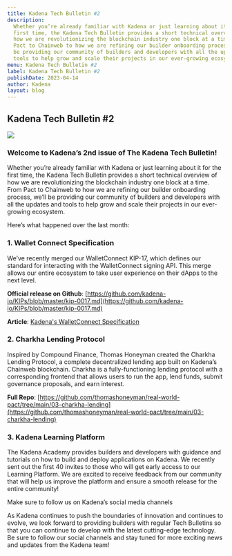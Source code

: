 ```yaml
---
title: Kadena Tech Bulletin #2
description:
  Whether you’re already familiar with Kadena or just learning about it for the
  first time, the Kadena Tech Bulletin provides a short technical overview of
  how we are revolutionizing the blockchain industry one block at a time. From
  Pact to Chainweb to how we are refining our builder onboarding process, we’ll
  be providing our community of builders and developers with all the updates and
  tools to help grow and scale their projects in our ever-growing ecosystem.
menu: Kadena Tech Bulletin #2
label: Kadena Tech Bulletin #2
publishDate: 2023-04-14
author: Kadena
layout: blog
---
```


## Kadena Tech Bulletin #2

![](/assets/blog/1_YPQLz17cpWq-z2DKCwGR3g.webp)

### Welcome to Kadena’s 2nd issue of The Kadena Tech Bulletin!

Whether you’re already familiar with Kadena or just learning about it for the
first time, the Kadena Tech Bulletin provides a short technical overview of how
we are revolutionizing the blockchain industry one block at a time. From Pact to
Chainweb to how we are refining our builder onboarding process, we’ll be
providing our community of builders and developers with all the updates and
tools to help grow and scale their projects in our ever-growing ecosystem.

Here’s what happened over the last month:

### 1. Wallet Connect Specification

We’ve recently merged our WalletConnect KIP-17, which defines our standard for
interacting with the WalletConnect signing API. This merge allows our entire
ecosystem to take user experience on their dApps to the next level.

**Official release on Github**:
[https://github.com/kadena-io/KIPs/blob/master/kip-0017.md](https://github.com/kadena-io/KIPs/blob/master/kip-0017.md)

**Article**:
[Kadena's WalletConnect Specification](./kadenas-walletconnect-specification-2023-03-28)

### 2. Charkha Lending Protocol

Inspired by Compound Finance, Thomas Honeyman created the Charkha Lending
Protocol, a complete decentralized lending app built on Kadena’s Chainweb
blockchain. Charkha is a fully-functioning lending protocol with a corresponding
frontend that allows users to run the app, lend funds, submit governance
proposals, and earn interest.

**Full Repo**:
[https://github.com/thomashoneyman/real-world-pact/tree/main/03-charkha-lending](https://github.com/thomashoneyman/real-world-pact/tree/main/03-charkha-lending)

### 3. Kadena Learning Platform

The Kadena Academy provides builders and developers with guidance and tutorials
on how to build and deploy applications on Kadena. We recently sent out the
first 40 invites to those who will get early access to our Learning Platform. We
are excited to receive feedback from our community that will help us improve the
platform and ensure a smooth release for the entire community!

Make sure to follow us on Kadena’s social media channels

As Kadena continues to push the boundaries of innovation and continues to
evolve, we look forward to providing builders with regular Tech Bulletins so
that you can continue to develop with the latest cutting-edge technology. Be
sure to follow our social channels and stay tuned for more exciting news and
updates from the Kadena team!

